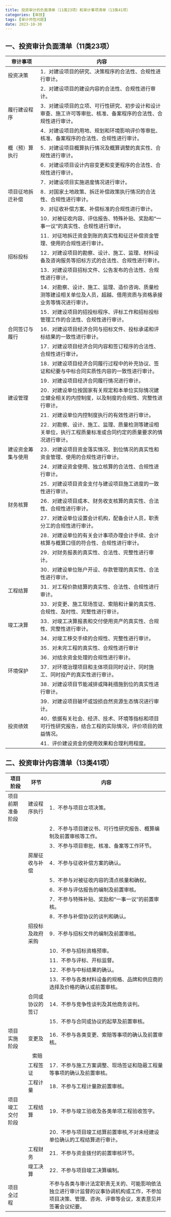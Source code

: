 ```yaml
---
title: 投资审计的负面清单（11类23项）和审计事项清单（13类41项）
categories: [审技]
tags: [审计共性问题]
date: 2023-10-30
---
```

## 一、投资审计负面清单（11类23项）

| 审计事项      | 内容                                                         |
|-----------|------------------------------------------------------------|
| 投资决策      | 1．对建设项目的研究、决策程序的合法性、合规性进行审计。                               |
|           | 2．对建设项目的建设内容的合法性、合规性进行审计。                                  |
| 履行建设程序    | 3．对建设项目的立项、可行性研究、初步设计和设计审查、施工许可等审批、核准、备案程序的合法性、合规性进行审计。    |
|           | 4．对建设项目的用地、规划和环境影响评价等审批、核准、备案程序的合法性、合规性进行审计。               |
| 概（预）算执行   | 5．对建设项目概算执行情况及概算调整的真实性、合规性进行审计。                            |
|           | 6．对建设项目设计内容变更和变更程序的合法性、合规性进行审计。                            |
|           | 7．对建设项目实施进度情况进行审计。                                         |
| 项目征地拆迁补偿  | 8．对国家土地政策、拆迁补偿政策执行情况的合法性、合规性进行审计。                          |
|           | 9．对征收补偿方案、补偿标准的合规性进行审计。                                    |
|           | 10．对被征收内容、评估报告、特殊补贴、奖励和“一事一议”的真实性、合规性进行审计。                 |
|           | 11．对征地拆迁资金到账的真实性和征迁补偿资金管理、使用的合规性进行审计。                      |
| 招标投标      | 12．对建设项目的勘察、设计、施工、监理、材料设备及咨询服务等招标方式的合法性、合规性进行审计。           |
|           | 13．对建设项目招标文件、公告发布的合法性、合规性进行审计。                             |
|           | 14．对勘察、设计、施工、监理、造价咨询、质量检测等建设相关单位及人员，超越、借用资质与资格承接业务等情况进行审计。 |
|           | 15．对建设项目的招投标程序、评标工作和招标投标管理工作的合法性、合规性进行审计。                  |
| 合同签订与履行   | 16．对建设项目经济合同与招标文件、投标承诺和评标结果的一致性进行审计。                       |
|           | 17．对建设项目经济合同内容和签订程序的合法性、合规性进行审计。                           |
|           | 18．对建设项目经济合同履行过程中的补充协议、签证和纪要与中标合同实质性内容的一致性进行审计。            |
|           | 19．对建设项目经济合同履行情况进行审计。                                      |
| 建设管理      | 20．对建设单位按国家有关规定和本单位实际情况建立健全相关的内控制度，以及制度的合规性、完整性进行审计。       |
|           | 21．对建设单位内控制度执行的有效性进行审计。                                    |
|           | 22．对勘察、设计、施工、监理、质量检测等建设相关单位，执行工程质量标准或合同约定的质量要求的情况进行审计。     |
| 建设资金筹集与使用 | 23．对建设项目资金落实情况、到位情况的真实性和资金管理、使用的合规性进行审计。                   |
|           | 24．对建设资金使用、独立核算的合法性、合规性进行审计。                               |
|           | 25．对建设项目资金支付与建设项目施工进度的一致性进行审计。                             |
| 财务核算      | 26．对建设项目成本、财务收支核算的真实性、合法性、合规性进行审计。                         |
|           | 27．对建设单位设置会计机构，配备会计人员，职责分工的合规性进行审计。                        |
|           | 28．对建设单位的有关会计事项办理会计手续、会计核算与概算口径的符合性、合规性进行审计。               |
|           | 29．对财务报表的真实性、合法性、完整性进行审计。                                  |
|           | 30．对建设单位账户开设、存款管理的真实性、合法性进行审计。                             |
| 工程结算      | 31．对工程价款结算的真实性、合法性、合规性进行审计。                                |
|           | 33．对变更、施工现场签证、索赔和计量的真实性、合规性、及时性、完整性进行审计。                   |
| 竣工决算      | 33．对竣工决算报表和交付使用资产的真实性、合规性、完整性进行审计。                         |
|           | 34．对竣工移交手续的合规性、完整性进行审计。                                    |
|           | 35．对未完工程的真实性、合规性进行审计                                       |
|           | 36．对结余资金处理的合规性进行审计。                                        |
| 环境保护      | 37．对环境治理项目和主体项目同时设计、同时施工、同时投产的真实性进行审计。                     |
|           | 38．对建设项目节能减排或降耗措施到位的真实性进行审计。                               |
|           | 39．对建设项目破坏或毁损自然资源生态情况进行审计。                                 |
| 投资绩效      | 40．依据有关社会、经济、技术、环境等指标和项目可行性研究报告，结合工程的实际情况，评价项目的效益情况。       |
|           | 41．评价建设资金的使用效果和合理利用程度。                                     |


## 二、投资审计内容清单（13类41项）

| 项目阶段     | 环节       | 内容                                                                        |
|----------|----------|---------------------------------------------------------------------------|
| 项目前期准备阶段 | 建设程序执行   | 1．不参与项目立项决策。                                                              |
|          |          | 2．不参与项目建议书、可行性研究报告、概算编制及前置审核等工作。                                          |
|          |          | 3．不参与项目审批、核准、备案等工作环节。                                                     |
|          | 房屋征收与补偿  | 4．不参与征收补偿方案的确认。                                                           |
|          |          | 5．不参与对被征收内容的清点核量和确权。                                                      |
|          |          | 6．不参与评估报告的编制及前置审核。                                                        |
|          |          | 7．不参与特殊补贴、奖励和“一事一议”的前置审核。                                                 |
|          |          | 8．不参与补偿协议的谈判和确认。                                                          |
|          | 招投标及政府采购 | 9．不参与招标文件的编制及前置审核。                                                        |
|          |          | 10．不参与招标资格预审。                                                             |
|          |          | 11．不参与评标、开标监督。                                                            |
|          |          | 12．不参与中标结果的确认。                                                            |
|          |          | 13．不参与各类材料设备的规格、品牌和供应商的选择及价格的确认或前置审核。                                     |
|          | 合同或协议的签订 | 14．不参与竞争性谈判及其他商务谈判。                                                       |
|          |          | 15．不参与合同或协议的起草及前置审核。                                                      |
| 项目实施阶段   | 变更及      | 16．不参与各类变更、索赔等事项的确认及前置审核。                                                 |
|          |    索赔    |                                                                           |
|          | 工程签证     | 17．不参与施工方案调整、现场签证和隐蔽工程量等事项的确认及前置审核。                                       |
|          | 工程计量     | 18．不参与工程计量款前置审核。                                                          |
| 项目竣工交付阶段 | 工程结算     | 19．不参与竣工验收及各类单项工程验收签字。                                                    |
|          |          | 20．不参与项目竣工结算前置审核,不对未经建设单位确认的工程结算进行审计。                                     |
|          | 工程财务     | 21．不参与资金拨付的前置审核环节。                                                        |
|          | 竣工决算     | 22．不参与项目竣工决算编制。                                                           |
| 项目全过程    |          | 不参与各类与审计法定职责无关的、可能影响依法独立进行审计监督的议事协调机构或工作，不参加项目决策、管理、咨询、评审等会议，发表意见并签署会议纪要。 |
